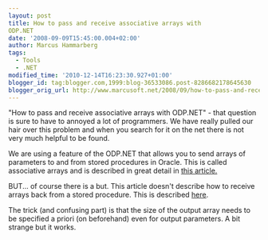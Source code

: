 ```yaml
---
layout: post
title: How to pass and receive associative arrays with
ODP.NET
date: '2008-09-09T15:45:00.004+02:00'
author: Marcus Hammarberg
tags:
  - Tools
  - .NET
modified_time: '2010-12-14T16:23:30.927+01:00'
blogger_id: tag:blogger.com,1999:blog-36533086.post-8286682178645630
blogger_orig_url: http://www.marcusoft.net/2008/09/how-to-pass-and-receive-associative.html
---
```


"How to pass and receive associative arrays with ODP.NET" - that
question is sure to have to annoyed a lot of programmers. We have really
pulled our hair over this problem and when you search for it on the net
there is not very much helpful to be found.

We are using a feature of the ODP.NET that allows you to send arrays of
parameters to and from stored procedures in Oracle. This is called
associative arrays and is described in great detail in [this
article.](http://www.oracle.com/technology/oramag/oracle/07-jan/o17odp.html)

BUT... of course there is a but. This article doesn't describe how to
receive arrays back from a stored procedure. This is described
[here](http://download.oracle.com/docs/cd/B19306_01/win.102/b14307/featOraCommand.htm#sthref226).

The trick (and confusing part) is that the size of the output array
needs to be specified a priori (on beforehand) even for output
parameters. A bit strange but it works.
